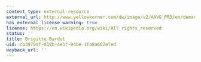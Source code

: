 ```yaml
---
content_type: external-resource
external_url: http://www.yellowkorner.com/dw/image/v2/AAVG_PRD/on/demandware.static/-/Sites-photo-catalog/default/dw300bf5cd/CELEBRITIES_HISTORY/59/159/683.jpg
has_external_license_warning: true
license: https://en.wikipedia.org/wiki/All_rights_reserved
status: ''
title: Brigitte Bardot
uid: cb3978df-d19b-4e5f-94be-1fa8a662e7ed
wayback_url: ''
---
```


